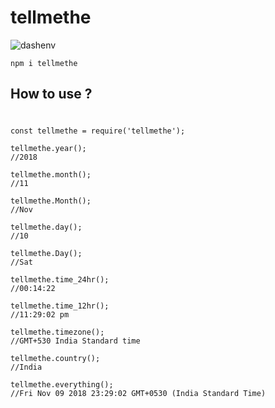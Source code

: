 # tellmethe

![dashenv](https://img.shields.io/badge/npm-v1.1.1-blue.svg)


```
npm i tellmethe
```

## How to use ?
#
```
const tellmethe = require('tellmethe');

tellmethe.year();
//2018

tellmethe.month();
//11

tellmethe.Month();
//Nov

tellmethe.day();
//10

tellmethe.Day();
//Sat

tellmethe.time_24hr();
//00:14:22

tellmethe.time_12hr();
//11:29:02 pm

tellmethe.timezone();
//GMT+530 India Standard time

tellmethe.country();
//India

tellmethe.everything();
//Fri Nov 09 2018 23:29:02 GMT+0530 (India Standard Time)
```
